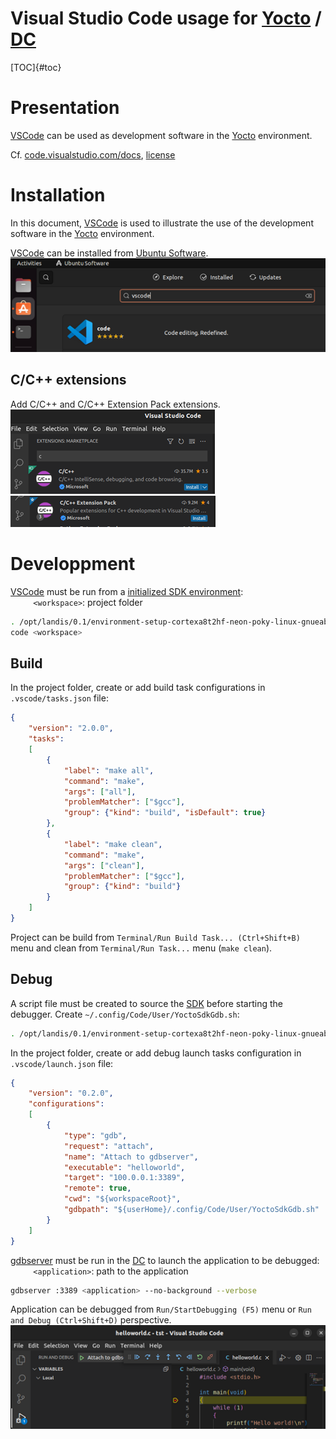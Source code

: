  # Visual Studio Code usage for [Yocto] / [DC]

[TOC]{#toc}

# Presentation
[VSCode] can be used as development software in the [Yocto] environment.

Cf. [code.visualstudio.com/docs](https://code.visualstudio.com/docs), [license](https://code.visualstudio.com/license)

# Installation
In this document, [VSCode] is used to illustrate the use of the development software in the [Yocto] environment.

[VSCode] can be installed from [Ubuntu Software].\
![](/images/VSCode_000.png)

## C/C++ extensions
Add C/C++ and C/C++ Extension Pack extensions.\
![](/images/VSCode_001.png)\
![](/images/VSCode_002.png)

# Developpment
[VSCode] must be run from a [initialized SDK environment](/startup.md/#initialize-sdk-environment):\
    `<workspace>`: project folder
```bash
. /opt/landis/0.1/environment-setup-cortexa8t2hf-neon-poky-linux-gnueabi
code <workspace>
```

## Build
In the project folder, create or add build task configurations in `.vscode/tasks.json` file:
```json
{
	"version": "2.0.0",
	"tasks":
	[
		{
			"label": "make all",
			"command": "make",
			"args": ["all"],
			"problemMatcher": ["$gcc"],
			"group": {"kind": "build", "isDefault": true}
		},
		{
			"label": "make clean",
			"command": "make",
			"args": ["clean"],
			"problemMatcher": ["$gcc"],
			"group": {"kind": "build"}
		}
	]
}
```
Project can be build from `Terminal/Run Build Task... (Ctrl+Shift+B)` menu
and clean from `Terminal/Run Task...` menu (`make clean`).

## Debug
A script file must be created to source the [SDK] before starting the debugger.
Create `~/.config/Code/User/YoctoSdkGdb.sh`:
```bash
. /opt/landis/0.1/environment-setup-cortexa8t2hf-neon-poky-linux-gnueabi && $GDB $@
```

In the project folder, create or add debug launch tasks configuration in `.vscode/launch.json` file:
```json
{
    "version": "0.2.0",
    "configurations":
    [     
        {
            "type": "gdb",
            "request": "attach",
            "name": "Attach to gdbserver",
            "executable": "helloworld",
            "target": "100.0.0.1:3389",
            "remote": true,
            "cwd": "${workspaceRoot}", 
            "gdbpath": "${userHome}/.config/Code/User/YoctoSdkGdb.sh"
        }
    ]
}
```

[gdbserver] must be run in the [DC] to launch the application to be debugged:\
    `<application>`: path to the application
```bash
gdbserver :3389 <application> --no-background --verbose
```

Application can be debugged from `Run/StartDebugging (F5)` menu
or `Run and Debug (Ctrl+Shift+D)` perspective.\
![](/images/VSCode_004.png)


[DC]: /glossary.md#dc
[gdbserver]: /glossary.md#gdbserver
[SDK]: /glossary.md#sdk
[VSCode]: /glossary.md#vscode
[Ubuntu Software]: /glossary.md#ubuntusoftware
[Yocto]: /glossary.md#yocto